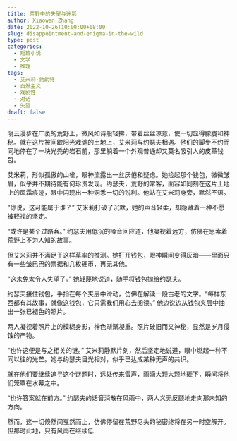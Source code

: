 ```yaml
---
title: 荒野中的失望与迷影
author: Xiaowen Zhang
date: 2022-10-26T10:00:00+08:00
slug: disappointment-and-enigma-in-the-wild
type: post
categories:
  - 短篇小说
  - 文学
  - 推理
tags:
  - 艾米莉·勃朗特
  - 自然主义
  - 戏剧性
  - 对话
  - 失望
draft: false
---
```


阴云漫步在广袤的荒野上，微风如诗般轻拂，带着丝丝凉意，使一切显得朦胧和神秘。就在这片被间歇阳光戏谑的土地上，艾米莉与约瑟夫相遇。他们的脚步不约而同地停在了一块光秃的岩石前，那里躺着一个外观普通却又莫名吸引人的皮革钱包。

艾米莉，形似孤傲的山雀，眼神流露出一丝厌倦和疑虑。她捡起那个钱包，微微皱眉，似乎并不期待能有何珍贵发现。约瑟夫，荒野的常客，面容如同刻在这片土地上的风霜痕迹，眼中闪现出一种洞悉一切的锐利。他站在艾米莉身旁，默然不语。

“你说，这可能属于谁？” 艾米莉打破了沉默，她的声音轻柔，却隐藏着一种不愿被轻视的坚定。

“或许是某个过路客。” 约瑟夫用低沉的嗓音回应道，他凝视着远方，仿佛在思索着荒野上不为人知的故事。

但艾米莉并不满足于这样草率的推测。她打开钱包，眼神瞬间变得灰暗——里面只有一些皱巴巴的票据和几枚硬币，再无其他。

“这未免太令人失望了。” 她轻蔑地说道，随手将钱包抛给约瑟夫。

约瑟夫接住钱包，手指在每个夹层中滑动，仿佛在解读一段古老的文字。“每样东西都有其故事，就像这钱包，它只需我们用心去阅读。” 他边说边从钱包夹层中抽出一张已褪色的照片。

两人凝视着照片上的模糊身影，神色渐渐凝重。照片破旧而又神秘，显然是岁月侵蚀的产物。

“也许这便是与之相关的谜。” 艾米莉静默片刻，然后坚定地说道，眼中燃起一种不同以往的光芒。她与约瑟夫目光相对，似乎已达成某种无声的共识。

就在他们要继续追寻这个谜题时，远处传来雷声，雨滴大颗大颗地砸下，瞬间将他们笼罩在水幕之中。

“也许答案就在前方。” 约瑟夫的话音消散在风雨中，两人义无反顾地走向那未知的方向。

然而，这一切倏然间戛然而止，仿佛停留在荒野尽头的秘密终将在另一时空解开。但那时此地，只有风雨在继续低